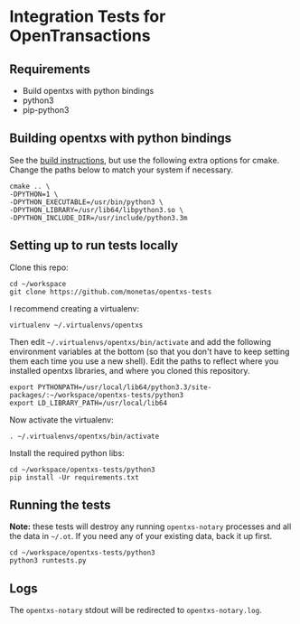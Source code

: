 # Integration Tests for OpenTransactions

## Requirements

* Build opentxs with python bindings
* python3
* pip-python3

## Building opentxs with python bindings

See the [build instructions](https://github.com/monetas/opentxs), but use the following extra options for cmake. Change the paths below to match your system if necessary.

```shell
cmake .. \
-DPYTHON=1 \
-DPYTHON_EXECUTABLE=/usr/bin/python3 \
-DPYTHON_LIBRARY=/usr/lib64/libpython3.so \
-DPYTHON_INCLUDE_DIR=/usr/include/python3.3m
```

## Setting up to run tests locally

Clone this repo:

```shell
cd ~/workspace
git clone https://github.com/monetas/opentxs-tests
```

I recommend creating a virtualenv:

`virtualenv ~/.virtualenvs/opentxs`

Then edit `~/.virtualenvs/opentxs/bin/activate` and add the following environment variables at the bottom (so that you don't have to keep setting them each time you use a new shell). Edit the paths to reflect where you installed opentxs libraries, and where you cloned this repository.

```shell
export PYTHONPATH=/usr/local/lib64/python3.3/site-packages/:~/workspace/opentxs-tests/python3
export LD_LIBRARY_PATH=/usr/local/lib64
```

Now activate the virtualenv:

`. ~/.virtualenvs/opentxs/bin/activate`

Install the required python libs:

```shell
cd ~/workspace/opentxs-tests/python3
pip install -Ur requirements.txt
```

## Running the tests

**Note:** these tests will destroy any running `opentxs-notary` processes and all the data in `~/.ot`. If you need any of your existing data, back it up first.

```shell
cd ~/workspace/opentxs-tests/python3
python3 runtests.py
```

## Logs

The `opentxs-notary` stdout will be redirected to `opentxs-notary.log`.



